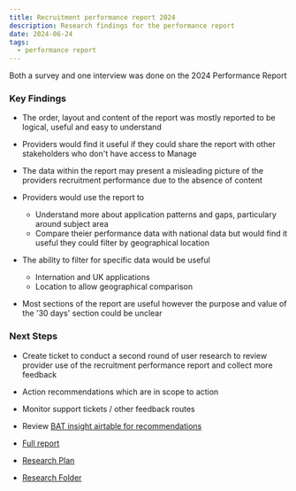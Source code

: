 ```yaml
---
title: Recruitment performance report 2024
description: Research findings for the performance report
date: 2024-06-24
tags:
  - performance report
---
```



Both a survey and one interview was done on the 2024 Performance Report


### Key Findings

- The order, layout and content of the report was mostly reported to be logical, useful and easy to understand

- Providers would find it useful if they could share the report with other stakeholders who don't have access to Manage

- The data within the report may present a misleading picture of the providers recruitment performance due to the absence of content

- Providers would use the report to 
  - Understand more about application patterns and gaps, particulary around subject area
  - Compare theier performance data with national data but would find it useful they could filter by geographical location


- The ability to filter for specific data would be useful
  - Internation and UK applications
  - Location to allow geographical comparison

- Most sections of the report are useful however the purpose and value of the '30 days' section could be unclear



### Next Steps

- Create ticket to conduct a second round of user research to review provider use of the recruitment performance report and collect more feedback

- Action recommendations which are in scope to action

- Monitor support tickets / other feedback routes

- Review [BAT insight airtable for recommendations](https://airtable.com/invite/l?inviteId=invSrkWoxVhrydElY&inviteToken=f2ea6ed87c01c61c362c4feb8d59ee2a78b16427b108bcbb21e1347d0a57b0d7&utm_medium=email&utm_source=product_team&utm_content=transactional-alerts)

- [Full report](https://educationgovuk.sharepoint.com.mcas.ms/:p:/r/sites/TeacherServices/_layouts/15/Doc.aspx?sourcedoc=%7BCCA6CC0D-13FC-4DA7-BF67-B50B9A6BCD92%7D&file=Recruitment%20Performance%20Report.pptx&action=edit&mobileredirect=true)

- [Research Plan](https://educationgovuk.sharepoint.com.mcas.ms/:w:/r/sites/TeacherServices/_layouts/15/Doc.aspx?sourcedoc=%7BE8E8A7C3-7CF7-4A06-882F-11F60BE0BB76%7D&file=Research%20plan%20-%20Recruitment%20performance%20report.docx&action=default&mobileredirect=true)

- [Research Folder](https://educationgovuk.sharepoint.com.mcas.ms/sites/TeacherServices/Shared%20Documents/Forms/AllItems.aspx?csf=1&web=1&e=yvBvxb&CID=1e7dccc3%2Df50d%2D450e%2Dae5d%2Da02b9eb17e9e&FolderCTID=0x01200092C9D944F2620E428BB9FD90D175D0B2&id=%2Fsites%2FTeacherServices%2FShared%20Documents%2FGeneral%2FBecoming%20a%20Teacher%20Services%20%28Find%2C%20Apply%2C%20Register%29%2FUser%20research%5F%20BAT%20%26%20GIT%20teams%2FProviders%2FPublish%2FRecruitment%20performance%20report&viewid=420ff9ec%2D8024%2D44b8%2D88e1%2D0e880710e9fc)





